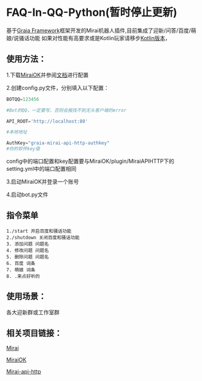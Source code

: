 # FAQ-In-QQ-Python(暂时停止更新)
基于[Graia Framework](https://github.com/GraiaProject/Application)框架开发的Mirai机器人插件,目前集成了迎新/问答/百度/萌娘/说骚话功能
如果对性能有高要求或是Kotlin玩家请移步[Kotlin版本](https://github.com/farewell12345/FAQ-Bot-QQ)，
## 使用方法：

  1.下载[MiraiOK](https://github.com/LXY1226/MiraiOK)并参阅[文档](https://graiaproject.github.io/Application/)进行配置

  2.创建config.py文件，分别填入以下配置：
   ```python
   BOTQQ=123456
   
   #Bot的QQ，一定要写，否则会报找不到无头客户端的error
   
   API_ROOT='http://localhost:80'

  #本地地址
   
   AuthKey="graia-mirai-api-http-authkey"
  #你的软件key值
   ```
  config中的端口配置和key配置要与MiraiOK/plugin/MiraiAPIHTTP下的setting.yml中的端口配置相同

  3.启动MiraiOK并登录一个账号

  4.启动bot.py文件
  
## 指令菜单
```
1./start 开启百度和骚话功能
2./shutdown 关闭百度和骚话功能
3. 添加问题 问题名
4. 修改问题 问题名
5. 删除问题 问题名
6. 百度 词条
7. 萌娘 词条
8. .来点好听的
```

## 使用场景：

  各大迎新群或工作室群

## 相关项目链接：
  [Mirai](https://github.com/mamoe/mirai)

  [MiraiOK](https://github.com/LXY1226/MiraiOK)

  [Mirai-api-http](https://github.com/project-mirai/mirai-api-http)
